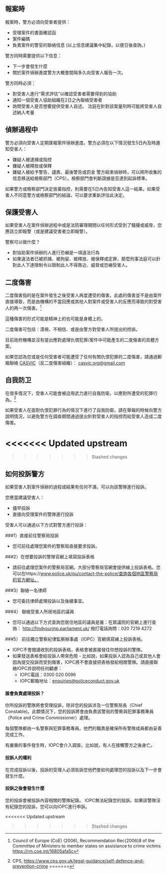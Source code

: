 ## 報案時
報案時，警方必須向受害者提供：
- 受理案件的書面確認函
- 案件編碼
- 負責案件的警官的聯絡信息
(以上信息建議集中紀錄，以便日後查詢。)

警方同時需要提供以下信息：
- 下一步會發生什麼
- 關於案件偵辦進度警方大概會間隔多久向受害人報告一次。

警方同時必須：
- 對受害人進行“需求評估”以確認受害者需要得到的協助
- 通知一個受害人協助組織在2日之內聯絡受害者
- 詢問受害人是否想要提供受害人自述。 法庭在針對該案量刑時可能將受害人自述納入考量

## 偵辦過程中
警方必須向受害人定期匯報案件偵辦進度。警方必須在以下情況發生5日內及時通知受害人：
- 嫌疑人被逮捕或指控
- 嫌疑人被釋放或保釋
- 嫌疑人被給予警告、譴責、最後警告或罰金
警方結束偵辦時，可以將所收集的信息移送給檢察部門（CPS）。檢察部門會判斷證據是否達到起訴標準。

如果警方或檢察部門決定放棄指控，則需要在5日內告知受害人這一結果。如果受害人不同意警方或檢察部門的結論，可以要求重新評估此決定。

## 保護受害人
如果受害人在案件偵辦過程中或是法院審理期間以任何形式受到了騷擾或威脅，您應該立即報警（或是建議受害者立即報警）。

警察可以做什麼？
- 對協助案件偵辦的人進行恐嚇是一項違法行為
- 如果違法者已被抓捕、被拘留、被釋放、被保釋或定罪，那麼刑事法庭可以針對此人下達限制令以限制此人不得靠近、威脅或恐嚇受害人。

## 二度傷害
二度傷害指的是在案件發生之後受害人再度遭受的傷害。此處的傷害並不是由案件直接導致，而是由機構的不當回應或其他人對案件或受害人的反應而導致的對受害人的再一次傷害。[^1]

這種傷害的形式可能是精神上的也可能是身體上的。

二度傷害可包括：漠視、不相信、或是由警方對受害人所提出的控訴。

目前政府機構並沒有提出應對處理仇恨犯罪/案件中可能產生的二度傷害的具體方案。

如果您認為您或是任何受害者可能遭受了任何有關仇恨犯罪的二度傷害，請通過郵箱聯絡 [CASVIC](https://www.hackneychinese.org.uk/post/casvic-launches-a-national-hate-crime-survey-for-east-and-southeast-asians)（反二度傷害組織）： casvic.org@gmail.com

## 自我防卫
在很多情況下，受害人可能會被迫用武力進行自我防衛，以應對所遭受的犯罪行為。[^2]

如果受害人在面對仇恨犯罪行為的情況下進行了自我防衛，請在舉報的時候向警方說明情況，以避免警方在調查期間通過提出針對受害人的指控而給受害人造成二度傷害。

<<<<<<< Updated upstream
=======

>>>>>>> Stashed changes
## 如何投訴警方
如果受害人對案件偵辦的過程或結果有任何不滿，可以向該警隊進行投訴。

您應當建議受害人：
- 儘早投訴
- 直接向受理案件的警隊進行投訴

受害人可以通過以下方式對警方進行投訴：

###1）直接前往警察局投訴
- 您可前往處理您案件的警察局直接要求投訴。

###2）在想要投訴的警隊官網上填寫投訴表格
- 請前往處理您案件的警察局官網。大部分警察局官網會提供線上投訴表格。您可以在https://www.police.uk/pu/contact-the-police/查詢各個地區警察局的官方網址。

###3）聯絡一名律師
- 您可委託律師處理投訴以及後續事宜。

###4） 聯絡受害人所居地區的議員

- 您可以通過以下方式查詢您居住地區的議員是誰：在眾議院的官網上進行查詢： http://findyourmp.parliament.uk/
撥打電話詢問：020 7219 4272

###5） 前往獨立警察紀律監察辦事處（IOPC）官網填寫線上投訴表格。
- IOPC不會閱讀收到的投訴表格，表格會被直接發往你想投訴的警隊。
- 如果發送表格會給投訴人帶來危險 - 比如說，如果投訴人認為自己或其他人會因為提交投訴而受到傷害，IOPC將不會直接把表格發給相關警隊。請直接聯絡IOPC并說明任何顧慮：
   - IOPC電話：0300 020 0096
   - IOPC郵箱地址：enquiries@policeconduct.gov.uk


#### 誰會負責處理投訴？
你所投訴的警隊將會受理投訴，除非您的投訴涉及一位警察局長（Chief Constable)。此類情況下，您的投訴將會由負責該警局的警察與犯罪事務專員（Police and Crime Commissioner）處理。

每個警隊都由一名警察與犯罪事務專員。他們的職責是確保所有警隊成員都由妥善完成工作。

有嚴重的事件發生時，IOPC會介入調查。比如說，有人在接觸警方之後身亡。

#### 投訴人的權利
在完成投訴以後，投訴的受理人必須告訴您他們會如何處理您的投訴以及下一步會發生什麼。

#### 投訴之後會發生什麼
您的投訴會被投訴內容相關的警隊紀錄。 IOPC無法紀錄您的投訴。如果該警隊沒有紀錄您的投訴，您可以向IOPC進行申訴。

<<<<<<< Updated upstream
[^1]:Council of Europe (CoE) (2006), Recommendation Rec(2006)8 of the Committee of Ministers to member states on assistance to crime victims https://rm.coe.int/16805afa5c

[^2]:CPS, https://www.cps.gov.uk/legal-guidance/self-defence-and-prevention-crime
=======
[^1]:Council of Europe (CoE), [_Recommendation Rec(2006)8 of the Committee of Ministers to member states on assistance to crime victims_](https://rm.coe.int/16805afa5c)(2006)

[^2]:CPS, ['Self-Defence and the Prevention of Crime'](https://www.cps.gov.uk/legal-guidance/self-defence-and-prevention-crime) (last updated on 30 September 2019)
>>>>>>> Stashed changes

